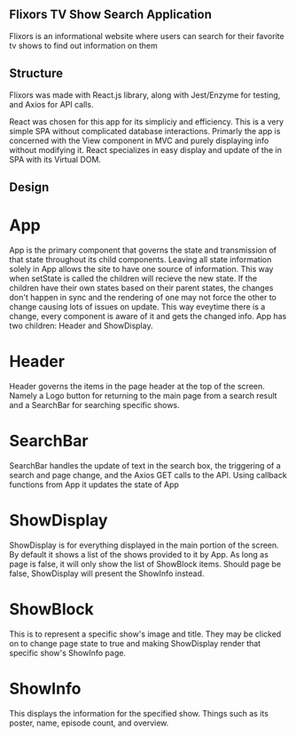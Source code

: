 ## Flixors TV Show Search Application

Flixors is an informational website where users can search for their favorite tv shows to find out information on them

## Structure

Flixors was made with React.js library, along with Jest/Enzyme for testing, and Axios for API calls.

React was chosen for this app for its simpliciy and efficiency. This is a very simple SPA without complicated database interactions. Primarly the app is concerned with the View component in MVC and purely displaying info without modifying it. React specializes in easy display and update of the  in SPA with its Virtual DOM.

## Design

# App
App is the primary component that governs the state and transmission of that state throughout its child components. Leaving all state information solely in App allows the site to have one source of information. This way when setState is called the children will recieve the new state. If the children have their own states based on their parent states, the changes don't happen in sync and the rendering of one may not force the other to change causing lots of issues on update. This way eveytime there is a change, every component is aware of it and gets the changed info. App has two children: Header and ShowDisplay.

# Header
Header governs the items in the page header at the top of the screen. Namely a Logo button for returning to the main page from a search result and a SearchBar for searching specific shows.

# SearchBar
SearchBar handles the update of text in the search box, the triggering of a search and page change, and the Axios GET calls to the API. Using callback functions from App it updates the state of App

# ShowDisplay
ShowDisplay is for everything displayed in the main portion of the screen. By default it shows a list of the shows provided to it by App. As long as page is false, it will only show the list of ShowBlock items. Should page be false, ShowDisplay will present the ShowInfo instead.

# ShowBlock
This is to represent a specific show's image and title. They may be clicked on to change page state to true and making ShowDisplay render that specific show's ShowInfo page.

# ShowInfo
This displays the information for the specified show. Things such as its poster, name, episode count, and overview.